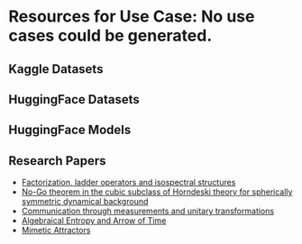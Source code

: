 # Resources for Use Case: No use cases could be generated.

## Kaggle Datasets

## HuggingFace Datasets

## HuggingFace Models

## Research Papers
- [Factorization, ladder operators and isospectral structures](http://arxiv.org/abs/quant-ph/9602003v1)
- [No-Go theorem in the cubic subclass of Horndeski theory for spherically
  symmetric dynamical background](http://arxiv.org/abs/2411.05416v1)
- [Communication through measurements and unitary transformations](http://arxiv.org/abs/quant-ph/0310185v1)
- [Algebraical Entropy and Arrow of Time](http://arxiv.org/abs/2211.00501v1)
- [Mimetic Attractors](http://arxiv.org/abs/1508.00971v1)
